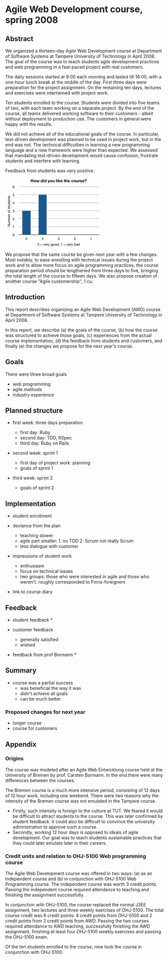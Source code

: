 Agile Web Development course, spring 2008
=========================================


Abstract
--------

We organized a thirteen-day Agile Web Development course at Department of Software Systems at Tampere University of Technology in April 2008. The goal of the course was to teach students agile development practices and web programming in a fast-paced project with real customers. 

The daily sessions started at 9:00 each morning and lasted till 16:00, with a one-hour lunch break at the middle of the day. First three days were preparation for the project assignment. On the remaining ten days, lectures and exercises were intertwined with project work. 

Ten students enrolled to the course. Students were divided into five teams of two, with each team working on a separate project. By the end of the course, all teams delivered working software to their customers - albeit without deployment to production use. The customers in general were happy with the results.

We did not achieve all of the educational goals of the course. In particular, test-driven development was planned to be used in project work, but in the end was not. The technical difficulties in learning a new programming language and a new framework were higher than expected. We assessed that mandating test-driven development would cause confusion, frustrate students and interfere with learning.

Feedback from students was very positive.

![Feedback average 4.4 where 5 = very good and 1 = very bad](charts/overall2.png "Student feedback")

We propose that the same course be given next year with a few changes. Most notably, to ease wrestling with technical issues during the project work and to allow more focus on agile programming practices, the course preparation period should be lengthened from three days to five, bringing the total length of the course to fifteen days. We also propose creation of another course "Agile customership", 1 cu.


Introduction
------------

This report describes organizing an Agile Web Development (AWD) course at Department of Software Systems at Tampere University of Technology in April 2008.

In this report, we describe (a) the goals of the course, (b) how the course was structured to achieve those goals, (c) experiences from the actual course implementation, (d) the feedback from students and customers, and finally (e) the changes we propose for the next year's course.


Goals
-----

There were three broad goals 

* web programming
* agile methods
* industry experience


Planned structure
-----------------

* first week: three days preparation
  * first day: Ruby
  * second day: TDD, RSpec
  * third day: Ruby on Rails

* second week: sprint 1
  * first day of project work: planning
  * goals of sprint 1

* third week: sprint 2
  * goals of sprint 2

Implementation
--------------

* student enrollment

* deviance from the plan
  * teaching slower
  * agile part smaller: 1. no TDD 2. Scrum not really Scrum
  * less dialogue with customer

* impressions of student work
  * enthusiasm
  * focus on technical issues
  * two groups: those who were interested in agile and those who weren't. roughly corresponded to Finns-foreigners

* link to course diary

Feedback
--------

* student feedback
  * 

* customer feedback
  * generally satisfied
  * wished 

* feedback from prof Bormann
  * 


Summary
-------

* course was a partial success
  * was beneficial the way it was
  * didn't achieve all goals
  * can be much better

### Proposed changes for next year

* longer course
* course for customers



Appendix
--------

### Origins

The course was modeled after an Agile Web Entwicklung course held at the University of Bremen by prof. Carsten Bormann. In the end there were many differences between the courses. 

The Bremen course is a much more intensive period, consisting of 12 days of 12 hour work, including one weekend. There were two reasons why the intensity of the Bremen course was not emulated in the Tampere course.

* Firstly, such intensity is foreign to the culture at TUT. We feared it would be difficult to attract students to the course. This was later confirmed by student feedback. It could also be difficult to convince the university administration to approve such a course. 
* Secondly, working 12 hour days is opposed to ideals of agile development. Our goal was to teach students sustainable practices that they could later emulate later in their careers.

### Credit units and relation to OHJ-5100 Web programming course

The Agile Web Development course was offered in two ways: (a) as an independent course and (b) in conjunction with OHJ-5100 Web Programming course. The independent course was worth 3 credit points. Passing the independent course required attendance to teaching and finishing the assignment successfully.

In conjunction with OHJ-5100, the course replaced the normal J2EE assignment, two lectures and three weekly exercises of OHJ-5100. The total course credit was 6 credit points: 4 credit points from OHJ-5100 and 2 credit points from 2 credit points from AWD. Passing the two courses required attendance to AWD teaching, successfully finishing the AWD assignment, finishing at least four OHJ-5100 weekly exercises and passing the OHJ-5100 exam.

Of the ten students enrolled to the course, nine took the course in conjunction with OHJ-5100.

